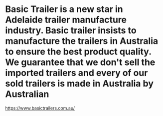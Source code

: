 # Basic Trailer is a new star in Adelaide trailer manufacture industry. Basic trailer insists to manufacture the trailers in Australia to ensure the best product quality. We guarantee that we don't sell the imported trailers and every of our sold trailers is made in Australia by Australian
https://www.basictrailers.com.au/
